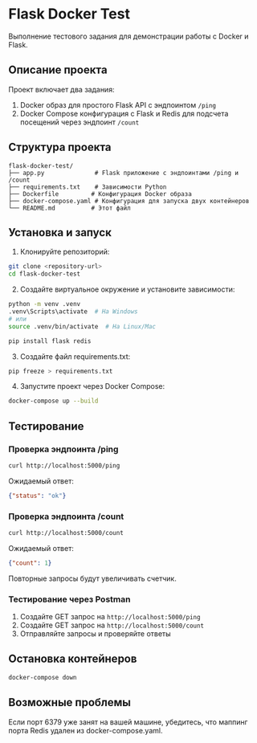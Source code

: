 # Flask Docker Test

Выполнение тестового задания для демонстрации работы с Docker и Flask.

## Описание проекта

Проект включает два задания:

1. Docker образ для простого Flask API с эндпоинтом `/ping`
2. Docker Compose конфигурация с Flask и Redis для подсчета посещений через эндпоинт `/count`

## Структура проекта

```
flask-docker-test/
├── app.py              # Flask приложение с эндпоинтами /ping и /count
├── requirements.txt    # Зависимости Python
├── Dockerfile         # Конфигурация Docker образа
├── docker-compose.yaml # Конфигурация для запуска двух контейнеров
└── README.md          # Этот файл
```

## Установка и запуск

1. Клонируйте репозиторий:
```bash
git clone <repository-url>
cd flask-docker-test
```

2. Создайте виртуальное окружение и установите зависимости:
```bash
python -m venv .venv
.venv\Scripts\activate  # На Windows
# или
source .venv/bin/activate  # На Linux/Mac

pip install flask redis
```

3. Создайте файл requirements.txt:
```bash
pip freeze > requirements.txt
```

4. Запустите проект через Docker Compose:
```bash
docker-compose up --build
```

## Тестирование

### Проверка эндпоинта /ping
```bash
curl http://localhost:5000/ping
```
Ожидаемый ответ:
```json
{"status": "ok"}
```

### Проверка эндпоинта /count
```bash
curl http://localhost:5000/count
```
Ожидаемый ответ:
```json
{"count": 1}
```

Повторные запросы будут увеличивать счетчик.

### Тестирование через Postman

1. Создайте GET запрос на `http://localhost:5000/ping`
2. Создайте GET запрос на `http://localhost:5000/count`  
3. Отправляйте запросы и проверяйте ответы

## Остановка контейнеров

```bash
docker-compose down
```

## Возможные проблемы

Если порт 6379 уже занят на вашей машине, убедитесь, что маппинг порта Redis удален из docker-compose.yaml.